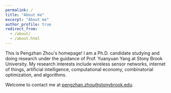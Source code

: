 ```yaml
---
permalink: /
title: "About me"
excerpt: "About me"
author_profile: true
redirect_from: 
  - /about/
  - /about.html
---
```


This is Pengzhan Zhou's homepage! I am a Ph.D. candidate studying and doing research under the guidance of  Prof. Yuanyuan Yang at Stony Brook University. My research interests include wireless sensor networks, internet of things, artificial intelligence, computational economy, combinatorial optimization, and algorithms.

Welcome to contact me at pengzhan.zhou@stonybrook.edu.

